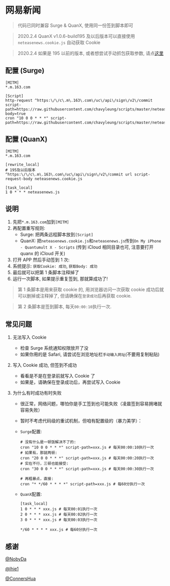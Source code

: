 # 网易新闻

> 代码已同时兼容 Surge & QuanX, 使用同一份签到脚本即可

> 2020.2.4 QuanX v1.0.6-build195 及以后版本可以直接使用 `neteasenews.cookie.js` 自动获取 Cookie

> 2020.2.4 如果是 195 以前的版本, 或者想尝试手动抓包获取参数, 请点[这里](https://github.com/chavyleung/scripts/tree/master/neteasenews/README.old.md)

## 配置 (Surge)

```properties
[MITM]
*.m.163.com

[Script]
http-request ^https:\/\/c\.m\.163\.com\/uc\/api\/sign\/v2\/commit script-path=https://raw.githubusercontent.com/chavyleung/scripts/master/neteasenews/neteasenews.cookie.js,requires-body=true
cron "10 0 0 * * *" script-path=https://raw.githubusercontent.com/chavyleung/scripts/master/neteasenews/neteasenews.js
```

## 配置 (QuanX)

```properties
[MITM]
*.m.163.com

[rewrite_local]
# 195及以后版本
^https:\/\/c\.m\.163\.com\/uc\/api\/sign\/v2\/commit url script-request-body neteasenews.cookie.js

[task_local]
1 0 * * * neteasenews.js
```

## 说明

1. 先把`*.m.163.com`加到`[MITM]`
2. 再配置重写规则:
   - Surge: 把两条远程脚本放到`[Script]`
   - QuanX: 把`neteasenews.cookie.js`和`neteasenews.js`传到`On My iPhone - Quantumult X - Scripts` (传到 iCloud 相同目录也可, 注意要打开 quanx 的 iCloud 开关)
3. 打开 APP 然后手动签到 1 次:
4. 系统提示: `获取Cookie: 成功`, `获取Body: 成功`
5. 最后就可以把第 1 条脚本注释掉了
6. 运行一次脚本, 如果提示重复签到, 那就算成功了!

> 第 1 条脚本是用来获取 cookie 的, 用浏览器访问一次获取 cookie 成功后就可以删掉或注释掉了, 但请确保在`登录成功`后再获取 cookie.

> 第 2 条脚本是签到脚本, 每天`00:00:10`执行一次.

## 常见问题

1. 无法写入 Cookie

   - 检查 Surge 系统通知权限放开了没
   - 如果你用的是 Safari, 请尝试在浏览地址栏`手动输入网址`(不要用复制粘贴)

2. 写入 Cookie 成功, 但签到不成功

   - 看看是不是在登录前就写入 Cookie 了
   - 如果是，请确保在登录成功后，再尝试写入 Cookie

3. 为什么有时成功有时失败

   - 很正常，网络问题，哪怕你是手工签到也可能失败（凌晨签到容易拥堵就容易失败）
   - 暂时不考虑代码级的重试机制，但咱有配置级的（暴力美学）：

   - `Surge`配置:

     ```properties
     # 没有什么是一顿饭解决不了的:
     cron "10 0 0 * * *" script-path=xxx.js # 每天00:00:10执行一次
     # 如果有，那就两顿:
     cron "20 0 0 * * *" script-path=xxx.js # 每天00:00:20执行一次
     # 实在不行，三顿也能接受:
     cron "30 0 0 * * *" script-path=xxx.js # 每天00:00:30执行一次

     # 再粗暴点，直接:
     cron "* */60 * * * *" script-path=xxx.js # 每60分执行一次
     ```

   - `QuanX`配置:

     ```properties
     [task_local]
     1 0 * * * xxx.js # 每天00:01执行一次
     2 0 * * * xxx.js # 每天00:02执行一次
     3 0 * * * xxx.js # 每天00:03执行一次

     */60 * * * * xxx.js # 每60分执行一次
     ```

## 感谢

[@NobyDa](https://github.com/NobyDa)

[@lhie1](https://github.com/lhie1)

[@ConnersHua](https://github.com/ConnersHua)
